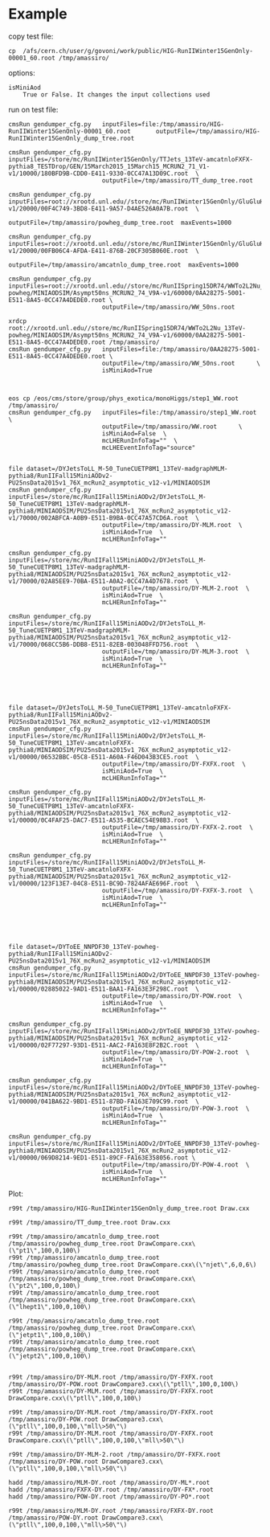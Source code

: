 Example
====

copy test file:

    cp  /afs/cern.ch/user/g/govoni/work/public/HIG-RunIIWinter15GenOnly-00001_60.root /tmp/amassiro/
    
options:

    isMiniAod
        True or False. It changes the input collections used
    
run on test file:

    cmsRun gendumper_cfg.py   inputFiles=file:/tmp/amassiro/HIG-RunIIWinter15GenOnly-00001_60.root       outputFile=/tmp/amassiro/HIG-RunIIWinter15GenOnly_dump_tree.root

    cmsRun gendumper_cfg.py   inputFiles=/store/mc/RunIIWinter15GenOnly/TTJets_13TeV-amcatnloFXFX-pythia8_TESTDrop/GEN/15March2015_15March15_MCRUN2_71_V1-v1/10000/180BFD9B-CDD0-E411-9330-0CC47A13D09C.root  \
                              outputFile=/tmp/amassiro/TT_dump_tree.root

    cmsRun gendumper_cfg.py   inputFiles=root://xrootd.unl.edu//store/mc/RunIIWinter15GenOnly/GluGluHToWWTo2L2Nu_M125_13TeV_powheg_pythia8/GEN/MCRUN2_71_V1-v1/20000/00F4C749-3BD8-E411-9A57-D4AE526A0A7B.root  \
                              outputFile=/tmp/amassiro/powheg_dump_tree.root  maxEvents=1000

    cmsRun gendumper_cfg.py   inputFiles=root://xrootd.unl.edu//store/mc/RunIIWinter15GenOnly/GluGluHToWWTo2L2Nu_M125_13TeV_amcatnloFXFX_pythia8/GEN/MCRUN2_71_V1-v1/20000/00FB06C4-AFDA-E411-876B-20CF305B060E.root  \
                              outputFile=/tmp/amassiro/amcatnlo_dump_tree.root  maxEvents=1000
         
    cmsRun gendumper_cfg.py   inputFiles=root://xrootd.unl.edu//store/mc/RunIISpring15DR74/WWTo2L2Nu_13TeV-powheg/MINIAODSIM/Asympt50ns_MCRUN2_74_V9A-v1/60000/0AA28275-5001-E511-8A45-0CC47A4DEDE0.root \
                              outputFile=/tmp/amassiro/WW_50ns.root      
                              
    xrdcp root://xrootd.unl.edu//store/mc/RunIISpring15DR74/WWTo2L2Nu_13TeV-powheg/MINIAODSIM/Asympt50ns_MCRUN2_74_V9A-v1/60000/0AA28275-5001-E511-8A45-0CC47A4DEDE0.root /tmp/amassiro/
    cmsRun gendumper_cfg.py   inputFiles=file:/tmp/amassiro/0AA28275-5001-E511-8A45-0CC47A4DEDE0.root \
                              outputFile=/tmp/amassiro/WW_50ns.root      \
                              isMiniAod=True
    
    
    
    eos cp /eos/cms/store/group/phys_exotica/monoHiggs/step1_WW.root /tmp/amassiro/
    cmsRun gendumper_cfg.py   inputFiles=file:/tmp/amassiro/step1_WW.root \
                              outputFile=/tmp/amassiro/WW.root      \
                              isMiniAod=False  \
                              mcLHERunInfoTag=""  \
                              mcLHEEventInfoTag="source"
    
    
    file dataset=/DYJetsToLL_M-50_TuneCUETP8M1_13TeV-madgraphMLM-pythia8/RunIIFall15MiniAODv2-PU25nsData2015v1_76X_mcRun2_asymptotic_v12-v1/MINIAODSIM    
    cmsRun gendumper_cfg.py   inputFiles=/store/mc/RunIIFall15MiniAODv2/DYJetsToLL_M-50_TuneCUETP8M1_13TeV-madgraphMLM-pythia8/MINIAODSIM/PU25nsData2015v1_76X_mcRun2_asymptotic_v12-v1/70000/002ABFCA-A0B9-E511-B9BA-0CC47A57CD6A.root  \
                              outputFile=/tmp/amassiro/DY-MLM.root  \
                              isMiniAod=True  \
                              mcLHERunInfoTag="" 
                              
    cmsRun gendumper_cfg.py   inputFiles=/store/mc/RunIIFall15MiniAODv2/DYJetsToLL_M-50_TuneCUETP8M1_13TeV-madgraphMLM-pythia8/MINIAODSIM/PU25nsData2015v1_76X_mcRun2_asymptotic_v12-v1/70000/02A85EE9-70BA-E511-A0A2-0CC47A4D7678.root  \
                              outputFile=/tmp/amassiro/DY-MLM-2.root  \
                              isMiniAod=True  \
                              mcLHERunInfoTag="" 
    
    cmsRun gendumper_cfg.py   inputFiles=/store/mc/RunIIFall15MiniAODv2/DYJetsToLL_M-50_TuneCUETP8M1_13TeV-madgraphMLM-pythia8/MINIAODSIM/PU25nsData2015v1_76X_mcRun2_asymptotic_v12-v1/70000/068CC5B6-DDB8-E511-82EB-003048FFD756.root  \
                              outputFile=/tmp/amassiro/DY-MLM-3.root  \
                              isMiniAod=True  \
                              mcLHERunInfoTag="" 
    
    
    
    
                              
    file dataset=/DYJetsToLL_M-50_TuneCUETP8M1_13TeV-amcatnloFXFX-pythia8/RunIIFall15MiniAODv2-PU25nsData2015v1_76X_mcRun2_asymptotic_v12-v1/MINIAODSIM
    cmsRun gendumper_cfg.py   inputFiles=/store/mc/RunIIFall15MiniAODv2/DYJetsToLL_M-50_TuneCUETP8M1_13TeV-amcatnloFXFX-pythia8/MINIAODSIM/PU25nsData2015v1_76X_mcRun2_asymptotic_v12-v1/00000/06532BBC-05C8-E511-A60A-F46D043B3CE5.root  \
                              outputFile=/tmp/amassiro/DY-FXFX.root  \
                              isMiniAod=True  \
                              mcLHERunInfoTag="" 
    
    cmsRun gendumper_cfg.py   inputFiles=/store/mc/RunIIFall15MiniAODv2/DYJetsToLL_M-50_TuneCUETP8M1_13TeV-amcatnloFXFX-pythia8/MINIAODSIM/PU25nsData2015v1_76X_mcRun2_asymptotic_v12-v1/00000/0C4FAF25-DAC7-E511-A535-BCAEC54E98B3.root  \
                              outputFile=/tmp/amassiro/DY-FXFX-2.root  \
                              isMiniAod=True  \
                              mcLHERunInfoTag="" 
    
    cmsRun gendumper_cfg.py   inputFiles=/store/mc/RunIIFall15MiniAODv2/DYJetsToLL_M-50_TuneCUETP8M1_13TeV-amcatnloFXFX-pythia8/MINIAODSIM/PU25nsData2015v1_76X_mcRun2_asymptotic_v12-v1/00000/123F13E7-04C8-E511-BC9D-7824AFAE696F.root  \
                              outputFile=/tmp/amassiro/DY-FXFX-3.root  \
                              isMiniAod=True  \
                              mcLHERunInfoTag="" 
    
    
    
    
    
    file dataset=/DYToEE_NNPDF30_13TeV-powheg-pythia8/RunIIFall15MiniAODv2-PU25nsData2015v1_76X_mcRun2_asymptotic_v12-v1/MINIAODSIM
    cmsRun gendumper_cfg.py   inputFiles=/store/mc/RunIIFall15MiniAODv2/DYToEE_NNPDF30_13TeV-powheg-pythia8/MINIAODSIM/PU25nsData2015v1_76X_mcRun2_asymptotic_v12-v1/00000/02885022-9AD1-E511-BAA1-FA163E3F298C.root  \
                              outputFile=/tmp/amassiro/DY-POW.root  \
                              isMiniAod=True  \
                              mcLHERunInfoTag="" 

    cmsRun gendumper_cfg.py   inputFiles=/store/mc/RunIIFall15MiniAODv2/DYToEE_NNPDF30_13TeV-powheg-pythia8/MINIAODSIM/PU25nsData2015v1_76X_mcRun2_asymptotic_v12-v1/00000/02F77297-93D1-E511-AAC2-FA163E8F2B2C.root  \
                              outputFile=/tmp/amassiro/DY-POW-2.root  \
                              isMiniAod=True  \
                              mcLHERunInfoTag="" 

    cmsRun gendumper_cfg.py   inputFiles=/store/mc/RunIIFall15MiniAODv2/DYToEE_NNPDF30_13TeV-powheg-pythia8/MINIAODSIM/PU25nsData2015v1_76X_mcRun2_asymptotic_v12-v1/00000/041BA622-9BD1-E511-87BD-FA163E709C99.root  \
                              outputFile=/tmp/amassiro/DY-POW-3.root  \
                              isMiniAod=True  \
                              mcLHERunInfoTag="" 

    cmsRun gendumper_cfg.py   inputFiles=/store/mc/RunIIFall15MiniAODv2/DYToEE_NNPDF30_13TeV-powheg-pythia8/MINIAODSIM/PU25nsData2015v1_76X_mcRun2_asymptotic_v12-v1/00000/069D8214-9ED1-E511-89CF-FA163E358056.root \
                              outputFile=/tmp/amassiro/DY-POW-4.root  \
                              isMiniAod=True  \
                              mcLHERunInfoTag="" 
 
      
     
     
    
    
Plot:

    r99t /tmp/amassiro/HIG-RunIIWinter15GenOnly_dump_tree.root Draw.cxx

    r99t /tmp/amassiro/TT_dump_tree.root Draw.cxx

    r99t /tmp/amassiro/amcatnlo_dump_tree.root /tmp/amassiro/powheg_dump_tree.root DrawCompare.cxx\(\"pt1\",100,0,100\)
    r99t /tmp/amassiro/amcatnlo_dump_tree.root /tmp/amassiro/powheg_dump_tree.root DrawCompare.cxx\(\"njet\",6,0,6\)
    r99t /tmp/amassiro/amcatnlo_dump_tree.root /tmp/amassiro/powheg_dump_tree.root DrawCompare.cxx\(\"pt2\",100,0,100\)
    r99t /tmp/amassiro/amcatnlo_dump_tree.root /tmp/amassiro/powheg_dump_tree.root DrawCompare.cxx\(\"lhept1\",100,0,100\)
    
    r99t /tmp/amassiro/amcatnlo_dump_tree.root /tmp/amassiro/powheg_dump_tree.root DrawCompare.cxx\(\"jetpt1\",100,0,100\)
    r99t /tmp/amassiro/amcatnlo_dump_tree.root /tmp/amassiro/powheg_dump_tree.root DrawCompare.cxx\(\"jetpt2\",100,0,100\)
    
    
    r99t /tmp/amassiro/DY-MLM.root /tmp/amassiro/DY-FXFX.root /tmp/amassiro/DY-POW.root DrawCompare3.cxx\(\"ptll\",100,0,100\)
    r99t /tmp/amassiro/DY-MLM.root /tmp/amassiro/DY-FXFX.root  DrawCompare.cxx\(\"ptll\",100,0,100\)
    
    r99t /tmp/amassiro/DY-MLM.root /tmp/amassiro/DY-FXFX.root /tmp/amassiro/DY-POW.root DrawCompare3.cxx\(\"ptll\",100,0,100,\"mll\>50\"\)
    r99t /tmp/amassiro/DY-MLM.root /tmp/amassiro/DY-FXFX.root  DrawCompare.cxx\(\"ptll\",100,0,100,\"mll\>50\"\)
    
    r99t /tmp/amassiro/DY-MLM-2.root /tmp/amassiro/DY-FXFX.root /tmp/amassiro/DY-POW.root DrawCompare3.cxx\(\"ptll\",100,0,100,\"mll\>50\"\)
    
    hadd /tmp/amassiro/MLM-DY.root /tmp/amassiro/DY-ML*.root
    hadd /tmp/amassiro/FXFX-DY.root /tmp/amassiro/DY-FX*.root
    hadd /tmp/amassiro/POW-DY.root /tmp/amassiro/DY-PO*.root
    
    r99t /tmp/amassiro/MLM-DY.root /tmp/amassiro/FXFX-DY.root /tmp/amassiro/POW-DY.root DrawCompare3.cxx\(\"ptll\",100,0,100,\"mll\>50\"\)
    
    